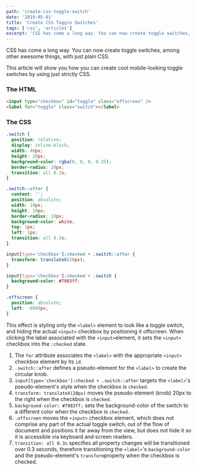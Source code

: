```yaml
---
path: 'create-css-toggle-switch'
date: '2019-05-01'
title: 'Create CSS Toggle Switches'
tags: ['css', 'articles']
excerpt: 'CSS has come a long way. You can now create toggle switches, among other awesome things, with just plain CSS. This article will show you how you can create cool ...'
---
```

CSS has come a long way. You can now create toggle switches, among other awesome things, with just plain CSS. 

This article will show you how you can create cool mobile-looking toggle switches by using just strictly CSS.

### The HTML
```html
<input type="checkbox" id="toggle" class="offscreen" />
<label for="toggle" class="switch"></label>
```

### The CSS
```css
.switch {
  position: relative;
  display: inline-block;
  width: 40px;
  height: 20px;
  background-color: rgba(0, 0, 0, 0.25);
  border-radius: 20px;
  transition: all 0.3s;
}

.switch::after {
  content: '';
  position: absolute;
  width: 18px;
  height: 18px;
  border-radius: 18px;
  background-color: white;
  top: 1px;
  left: 1px;
  transition: all 0.3s;
}

input[type='checkbox']:checked + .switch::after {
  transform: translateX(20px);
}

input[type='checkbox']:checked + .switch {
  background-color: #7983ff;
}

.offscreen {
  position: absolute;
  left: -9999px;
}
```

This effect is styling only the `<label>` element to look like a toggle switch, and hiding the actual `<input>` checkbox by positioning it offscreen. When clicking the label associated with the `<input>`element, it sets the `<input>` checkbox into the `:checked` state.

1. The `for` attribute associates the `<label>` with the appropriate `<input>` checkbox element by its `id`.
2. `.switch::after` defines a pseudo-element for the `<label>` to create the circular knob.
3. `input[type='checkbox']:checked + .switch::after` targets the `<label>`'s pseudo-element's style when the checkbox is `checked`.
4. `transform: translateX(20px)` moves the pseudo-element (knob) 20px to the right when the checkbox is `checked`.
5. `background-color: #7983ff;` sets the background-color of the switch to a different color when the checkbox is `checked`.
6. `.offscreen` moves the `<input>` checkbox element, which does not comprise any part of the actual toggle switch, out of the flow of document and positions it far away from the view, but does not hide it so it is accessible via keyboard and screen readers.
7. `transition: all 0.3s` specifies all property changes will be transitioned over 0.3 seconds, therefore transitioning the `<label>`'s `background-color` and the pseudo-element's `transform`property when the checkbox is checked.